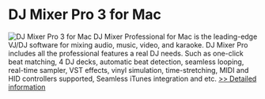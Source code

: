 # DJ Mixer Pro 3 for Mac
![DJ Mixer Pro 3 for Mac](https://mycommerce.akamaized.net/api/pimages/P300908883/BIG/300908883.JPG)
DJ Mixer Professional for Mac is the leading-edge VJ/DJ software for mixing audio, music, video, and karaoke. DJ Mixer Pro includes all the professional features a real DJ needs. Such as one-click beat matching, 4 DJ decks, automatic beat detection, seamless looping, real-time sampler, VST effects, vinyl simulation, time-stretching, MIDI and HID controllers supported, Seamless iTunes integration and etc.
[>> Detailed information](https://secure.shareit.com/shareit/product.html?productid=300908883&affiliateid=200057808)